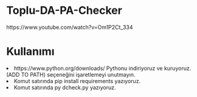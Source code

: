 <h1>Toplu-DA-PA-Checker</h1>
https://www.youtube.com/watch?v=Om1P2Ct_334
<h1>Kullanımı</h1>
<div class="p">
<li>https://www.python.org/downloads/ Pythonu indiriyoruz ve kuruyoruz. (ADD TO PATH) seçeneğini işaretlemeyi unutmayın.</li>
<li>Komut satırında pip install requirements yazıyoruz.</li>
<li>Komut satırında py dcheck.py yazıyoruz.</li>
</div>
